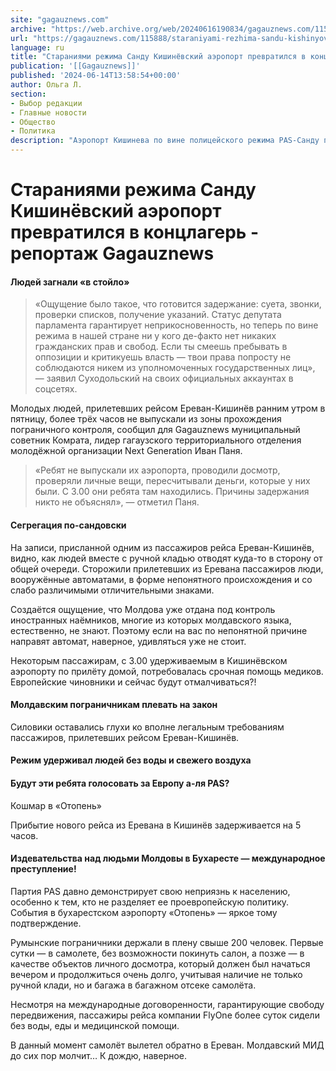 ```yaml
---
site: "gagauznews.com"
archive: "https://web.archive.org/web/20240616190834/gagauznews.com/115888/staraniyami-rezhima-sandu-kishinyovskij-aeroport-prevratilsya-v-kontslager-reportazh-gagauznews.html"
url: "https://gagauznews.com/115888/staraniyami-rezhima-sandu-kishinyovskij-aeroport-prevratilsya-v-kontslager-reportazh-gagauznews.html"
language: ru
title: "Стараниями режима Санду Кишинёвский аэропорт превратился в концлагерь - репортаж Gagauznews"
publication: '[[Gagauznews]]'
published: '2024-06-14T13:58:54+00:00'
author: Ольга Л.
section:
- Выбор редакции
- Главные новости
- Общество
- Политика
description: "Аэропорт Кишинева по вине полицейского режима PAS-Санду превращается в концлагерь. Свидетельство тому — произошедшие в пятницу издевательства над молдавскими гражданами, прилетевшими в Кишинев из Еревана. Сотни людей удерживали на пограничном контроле в аэропорту в течение трёх с лишним часов. Людей загнали «в стойло» Депутата парламента Александра Суходольского, вернувшегося тем же рейсом домой, также задержали в зоне погранконтроля для проведения дополнительного обыска и досмотра личных вещей, а также для ряда других, по словам законодателя, весьма странных и слабо объяснимых с точки зрения закона действий. «Ощущение было такое, что готовится задержание: суета, звонки, проверки списков, получение указаний. Статус депутата парламента гарантирует неприкосновенность, […]"
---
```


# Стараниями режима Санду Кишинёвский аэропорт превратился в концлагерь - репортаж Gagauznews

#### Людей загнали «в стойло»

> «Ощущение было такое, что готовится задержание: суета, звонки, проверки списков, получение указаний. Статус депутата парламента гарантирует неприкосновенность, но теперь по вине режима в нашей стране ни у кого де-факто нет никаких гражданских прав и свобод. Если ты смеешь пребывать в оппозиции и критикуешь власть — твои права попросту не соблюдаются никем из уполномоченных государственных лиц», — заявил Суходольский на своих официальных аккаунтах в соцсетях.

Молодых людей, прилетевших рейсом Ереван-Кишинёв ранним утром в пятницу, более трёх часов не выпускали из зоны прохождения пограничного контроля, сообщил для Gagauznews муниципальный советник Комрата, лидер гагаузского территориального отделения молодёжной организации Next Generation Иван Паня.

> «Ребят не выпускали их аэропорта, проводили досмотр, проверяли личные вещи, пересчитывали деньги, которые у них были. С 3.00 они ребята там находились. Причины задержания никто не объяснял», — отметил Паня.

#### Сегрегация по-сандовски

На записи, присланной одним из пассажиров рейса Ереван-Кишинёв, видно, как людей вместе с ручной кладью отводят куда-то в сторону от общей очереди. Сторожили прилетевших из Еревана пассажиров люди, вооружённые автоматами, в форме непонятного происхождения и со слабо различимыми отличительными знаками.

Создаётся ощущение, что Молдова уже отдана под контроль иностранных наёмников, многие из которых молдавского языка, естественно, не знают. Поэтому если на вас по непонятной причине направят автомат, наверное, удивляться уже не стоит.

Некоторым пассажирам, с 3.00 удерживаемым в Кишинёвском аэропорту по прилёту домой, потребовалась срочная помощь медиков. Европейские чиновники и сейчас будут отмалчиваться?!

#### Молдавским пограничникам плевать на закон

Силовики оставались глухи ко вполне легальным требованиям пассажиров, прилетевших рейсом Ереван-Кишинёв.

#### Режим удерживал людей без воды и свежего воздуха

#### Будут эти ребята голосовать за Европу а-ля PAS?

Кошмар в «Отопень»

Прибытие нового рейса из Еревана в Кишинёв задерживается на 5 часов.

#### Издевательства над людьми Молдовы в Бухаресте — международное преступление!

Партия PAS давно демонстрирует свою неприязнь к населению, особенно к тем, кто не разделяет ее проевропейскую политику. События в бухарестском аэропорту «Отопень» — яркое тому подтверждение.

Румынские пограничники держали в плену свыше 200 человек. Первые сутки — в самолете, без возможности покинуть салон, а позже — в качестве объектов личного досмотра, который должен был начаться вечером и продолжиться очень долго, учитывая наличие не только ручной клади, но и багажа в багажном отсеке самолёта.

Несмотря на международные договоренности, гарантирующие свободу передвижения, пассажиры рейса компании FlyOne более суток сидели без воды, еды и медицинской помощи.

В данный момент самолёт вылетел обратно в Ереван. Молдавский МИД до сих пор молчит… К дождю, наверное.
